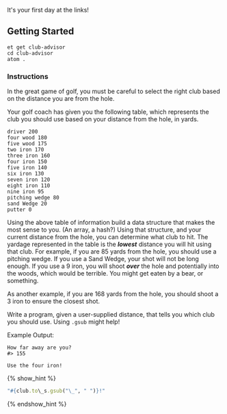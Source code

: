 It's your first day at the links!

## Getting Started

```no-highlight
et get club-advisor
cd club-advisor
atom .
```

### Instructions

In the great game of golf, you must be careful to select the right club based on the distance you are from the hole.

Your golf coach has given you the following table, which represents the club you should use based on your distance from the hole, in yards.

```no-highlight
driver 200
four wood 180
five wood 175
two iron 170
three iron 160
four iron 150
five iron 140
six iron 130
seven iron 120
eight iron 110
nine iron 95
pitching wedge 80
sand Wedge 20
putter 0
```

Using the above table of information build a data structure that makes the most sense to you. (An array, a hash?) Using that structure, and your current distance from the hole, you can determine what club to hit.
The yardage represented in the table is the ***lowest*** distance you will hit using that club.
For example, if you are 85 yards from the hole, you should use a pitching wedge.
If you use a Sand Wedge, your shot will not be long enough.
If you use a 9 iron, you will shoot ***over*** the hole and potentially into the woods, which would be terrible. You might get eaten by a bear, or something.

As another example, if you are 168 yards from the hole, you should shoot a 3 iron to ensure the closest shot.

Write a program, given a user-supplied distance, that tells you which club you should use. Using `.gsub` might help!

Example Output:

```no-highlight
How far away are you?
#> 155

Use the four iron!
```

{% show_hint %}
```ruby
"#{club.to\_s.gsub("\_", " ")}!"
```
{% endshow_hint %}
